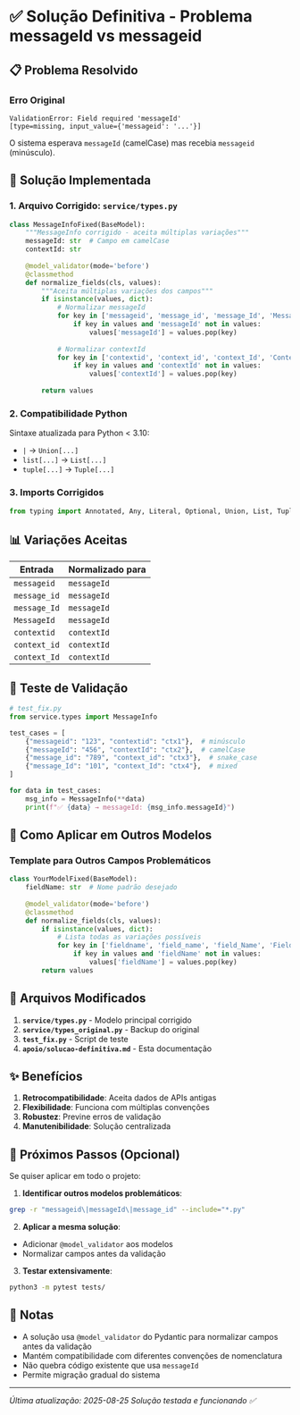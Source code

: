 # ✅ Solução Definitiva - Problema messageId vs messageid

## 📋 Problema Resolvido

### Erro Original
```
ValidationError: Field required 'messageId' 
[type=missing, input_value={'messageid': '...'}]
```

O sistema esperava `messageId` (camelCase) mas recebia `messageid` (minúsculo).

## 🎯 Solução Implementada

### 1. Arquivo Corrigido: `service/types.py`

```python
class MessageInfoFixed(BaseModel):
    """MessageInfo corrigido - aceita múltiplas variações"""
    messageId: str  # Campo em camelCase
    contextId: str
    
    @model_validator(mode='before')
    @classmethod
    def normalize_fields(cls, values):
        """Aceita múltiplas variações dos campos"""
        if isinstance(values, dict):
            # Normalizar messageId
            for key in ['messageid', 'message_id', 'message_Id', 'MessageId']:
                if key in values and 'messageId' not in values:
                    values['messageId'] = values.pop(key)
            
            # Normalizar contextId
            for key in ['contextid', 'context_id', 'context_Id', 'ContextId']:
                if key in values and 'contextId' not in values:
                    values['contextId'] = values.pop(key)
        
        return values
```

### 2. Compatibilidade Python

Sintaxe atualizada para Python < 3.10:
- `|` → `Union[...]`
- `list[...]` → `List[...]`
- `tuple[...]` → `Tuple[...]`

### 3. Imports Corrigidos

```python
from typing import Annotated, Any, Literal, Optional, Union, List, Tuple
```

## 📊 Variações Aceitas

| Entrada | Normalizado para |
|---------|------------------|
| `messageid` | `messageId` |
| `message_id` | `messageId` |
| `message_Id` | `messageId` |
| `MessageId` | `messageId` |
| `contextid` | `contextId` |
| `context_id` | `contextId` |
| `context_Id` | `contextId` |

## 🧪 Teste de Validação

```python
# test_fix.py
from service.types import MessageInfo

test_cases = [
    {"messageid": "123", "contextid": "ctx1"},  # minúsculo
    {"messageId": "456", "contextId": "ctx2"},  # camelCase
    {"message_id": "789", "context_id": "ctx3"},  # snake_case
    {"message_Id": "101", "context_Id": "ctx4"},  # mixed
]

for data in test_cases:
    msg_info = MessageInfo(**data)
    print(f"✅ {data} → messageId: {msg_info.messageId}")
```

## 🚀 Como Aplicar em Outros Modelos

### Template para Outros Campos Problemáticos

```python
class YourModelFixed(BaseModel):
    fieldName: str  # Nome padrão desejado
    
    @model_validator(mode='before')
    @classmethod
    def normalize_fields(cls, values):
        if isinstance(values, dict):
            # Lista todas as variações possíveis
            for key in ['fieldname', 'field_name', 'field_Name', 'FieldName']:
                if key in values and 'fieldName' not in values:
                    values['fieldName'] = values.pop(key)
        return values
```

## 📁 Arquivos Modificados

1. **`service/types.py`** - Modelo principal corrigido
2. **`service/types_original.py`** - Backup do original
3. **`test_fix.py`** - Script de teste
4. **`apoio/solucao-definitiva.md`** - Esta documentação

## ✨ Benefícios

1. **Retrocompatibilidade**: Aceita dados de APIs antigas
2. **Flexibilidade**: Funciona com múltiplas convenções
3. **Robustez**: Previne erros de validação
4. **Manutenibilidade**: Solução centralizada

## 🔄 Próximos Passos (Opcional)

Se quiser aplicar em todo o projeto:

1. **Identificar outros modelos problemáticos**:
```bash
grep -r "messageid\|messageId\|message_id" --include="*.py"
```

2. **Aplicar a mesma solução**:
- Adicionar `@model_validator` aos modelos
- Normalizar campos antes da validação

3. **Testar extensivamente**:
```bash
python3 -m pytest tests/
```

## 📝 Notas

- A solução usa `@model_validator` do Pydantic para normalizar campos antes da validação
- Mantém compatibilidade com diferentes convenções de nomenclatura
- Não quebra código existente que usa `messageId`
- Permite migração gradual do sistema

---

*Última atualização: 2025-08-25*
*Solução testada e funcionando ✅*